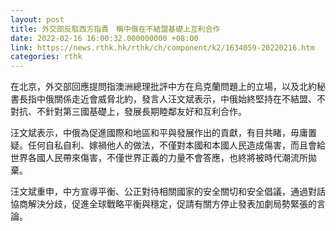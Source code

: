 ```yaml
---
layout: post
title: 外交部反駁西方指責　稱中俄在不結盟基礎上互利合作
date: 2022-02-16 16:00:32.000000000 +08:00
link: https://news.rthk.hk/rthk/ch/component/k2/1634059-20220216.htm
categories: rthk
---
```


在北京，外交部回應提問指澳洲總理批評中方在烏克蘭問題上的立場，以及北約秘書長指中俄關係走近會威脅北約，發言人汪文斌表示，中俄始終堅持在不結盟、不對抗、不針對第三國基礎上，發展長期睦鄰友好和互利合作。

汪文斌表示，中俄為促進國際和地區和平與發展作出的貢獻，有目共睹，毋庸置疑。任何自私自利、嫁禍他人的做法，不僅對本國和本國人民造成傷害，而且會給世界各國人民帶來傷害，不僅世界正義的力量不會答應，也終將被時代潮流所拋棄。

汪文斌重申，中方宣導平衡、公正對待相關國家的安全關切和安全倡議，通過對話協商解決分歧，促進全球戰略平衡與穩定，促請有關方停止發表加劇局勢緊張的言論。
